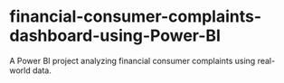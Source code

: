 # financial-consumer-complaints-dashboard-using-Power-BI
 A Power BI project analyzing financial consumer complaints using real-world data.
